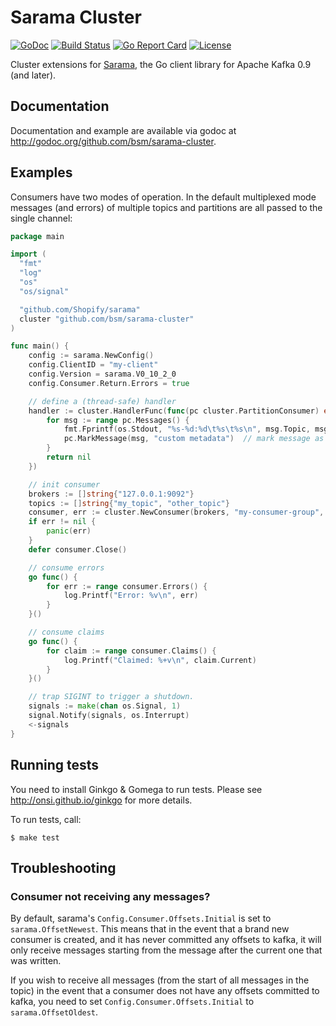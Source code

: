 # Sarama Cluster

[![GoDoc](https://godoc.org/github.com/bsm/sarama-cluster?status.svg)](https://godoc.org/github.com/bsm/sarama-cluster)
[![Build Status](https://travis-ci.org/bsm/sarama-cluster.svg?branch=master)](https://travis-ci.org/bsm/sarama-cluster)
[![Go Report Card](https://goreportcard.com/badge/github.com/bsm/sarama-cluster)](https://goreportcard.com/report/github.com/bsm/sarama-cluster)
[![License](https://img.shields.io/badge/License-MIT-blue.svg)](https://opensource.org/licenses/MIT)

Cluster extensions for [Sarama](https://github.com/Shopify/sarama), the Go client library for Apache Kafka 0.9 (and later).

## Documentation

Documentation and example are available via godoc at http://godoc.org/github.com/bsm/sarama-cluster.

## Examples

Consumers have two modes of operation. In the default multiplexed mode messages (and errors) of multiple
topics and partitions are all passed to the single channel:

```go
package main

import (
  "fmt"
  "log"
  "os"
  "os/signal"

  "github.com/Shopify/sarama"
  cluster "github.com/bsm/sarama-cluster"
)

func main() {
	config := sarama.NewConfig()
	config.ClientID = "my-client"
	config.Version = sarama.V0_10_2_0
	config.Consumer.Return.Errors = true

	// define a (thread-safe) handler
	handler := cluster.HandlerFunc(func(pc cluster.PartitionConsumer) error {
		for msg := range pc.Messages() {
			fmt.Fprintf(os.Stdout, "%s-%d:%d\t%s\t%s\n", msg.Topic, msg.Partition, msg.Offset, msg.Key, msg.Value)
			pc.MarkMessage(msg, "custom metadata")	// mark message as processed
		}
		return nil
	})

	// init consumer
	brokers := []string{"127.0.0.1:9092"}
	topics := []string{"my_topic", "other_topic"}
	consumer, err := cluster.NewConsumer(brokers, "my-consumer-group", topics, config, handler)
	if err != nil {
		panic(err)
	}
	defer consumer.Close()

	// consume errors
	go func() {
		for err := range consumer.Errors() {
			log.Printf("Error: %v\n", err)
		}
	}()

	// consume claims
	go func() {
		for claim := range consumer.Claims() {
			log.Printf("Claimed: %+v\n", claim.Current)
		}
	}()

	// trap SIGINT to trigger a shutdown.
	signals := make(chan os.Signal, 1)
	signal.Notify(signals, os.Interrupt)
	<-signals
}
```

## Running tests

You need to install Ginkgo & Gomega to run tests. Please see
http://onsi.github.io/ginkgo for more details.

To run tests, call:

```shell
$ make test
```

## Troubleshooting

### Consumer not receiving any messages?

By default, sarama's `Config.Consumer.Offsets.Initial` is set to `sarama.OffsetNewest`. This means that in the event that a brand new consumer is created, and it has never committed any offsets to kafka, it will only receive messages starting from the message after the current one that was written.

If you wish to receive all messages (from the start of all messages in the topic) in the event that a consumer does not have any offsets committed to kafka, you need to set `Config.Consumer.Offsets.Initial` to `sarama.OffsetOldest`.

